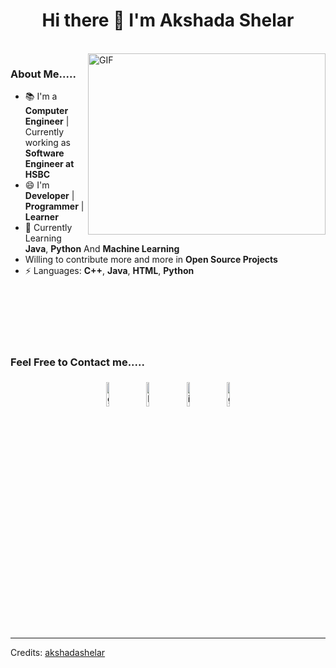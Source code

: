 

<h1 align="center">
Hi there 👋 I'm Akshada Shelar
</h1>


<br/>
<a target="_blank">
  <img align="right" height="290" width="380" alt="GIF" src="https://miro.medium.com/max/1600/0*K2WLMTExLyida7OR.gif">
</a>

### About Me.....
- 📚 I'm a **Computer Engineer** | Currently working as **Software Engineer at HSBC**
- 😄 I'm **Developer** | **Programmer** | **Learner**
- 🌱 Currently Learning **Java**, **Python** And **Machine Learning**
- Willing to contribute more and more in **Open Source Projects**
- ⚡ Languages: **C++**, **Java**, **HTML**, **Python**



<br><br><br><br><br>
### Feel Free to Contact me.....

<p align="center">
	<a href="https://github.com/akshadashelar"><img alt="github" width="10%" style="padding:5px" src="https://img.icons8.com/clouds/100/000000/github.png"/></a>
	<a href="https://www.linkedin.com/in/akshada-shelar-56a8871a3/"><img alt="linkedin" width="10%" style="padding:5px" src="https://img.icons8.com/clouds/100/000000/linkedin.png"/></a>
	<a href="https://www.instagram.com/akshada.shelar.11617/"><img alt="instagram" width="10%" style="padding:5px" src="https://img.icons8.com/clouds/100/000000/instagram.png"/></a>
  <a href="https://mail.google.com/mail/u/?akshadashelar01@gmail.com"><img alt="gmail" width="10%" style="padding:5px" src="https://img.icons8.com/clouds/2x/gmail.png"/></a>


-----
Credits: [akshadashelar](https://github.com/akshadashelar)


